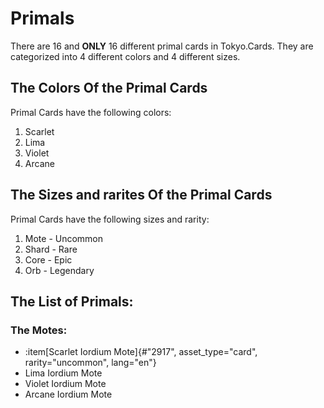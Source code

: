 # Primals
There are 16 and __ONLY__ 16 different primal cards in Tokyo.Cards. They are categorized into 4 different colors and 4 different sizes.

## The Colors Of the Primal Cards

Primal Cards have the following colors:
1. Scarlet
2. Lima
3. Violet
4. Arcane

## The Sizes and rarites Of the Primal Cards

Primal Cards have the following sizes and rarity:
1. Mote - Uncommon
2. Shard - Rare
3. Core - Epic
4. Orb - Legendary

## The List of Primals:

### The Motes:
- :item[Scarlet Iordium Mote]{#"2917", asset_type="card", rarity="uncommon", lang="en"} 
- Lima Iordium Mote
- Violet Iordium Mote
- Arcane Iordium Mote
